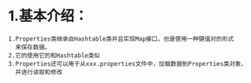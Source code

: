 # 1.基本介绍：
    1.Properties类继承自Hashtable类并且实现Map接口，也是使用一种键值对的形式
      来保存数据。
    2.它的使用它的和Hashtable类似
    3.Properties还可以用于从xxx.properties文件中，加载数据到Properties类对象，
      并进行读取和修改

